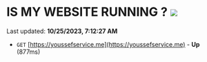 # IS MY WEBSITE RUNNING ? [![](https://img.shields.io/static/v1?label=Sponsor&message=%E2%9D%A4&logo=GitHub&color=%23fe8e86)](https://github.com/sponsors/<username>)

Last updated: **10/25/2023, 7:12:27 AM**

- `GET` [https://youssefservice.me](https://youssefservice.me) - **Up** (877ms)
